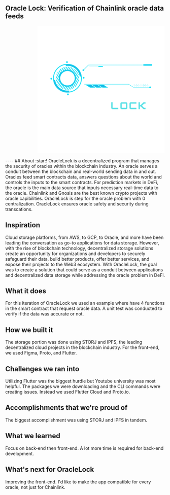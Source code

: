 ## Oracle Lock: Verification of Chainlink oracle data feeds
<!-- image -->
<p align="center">
  <img src="Red Dark Blue Modern Minimalist Letter O Logo-2.png" alt="" width="400" class="center" style="margin-left: 100px;"/>
</p>
----
## About :star:!
OracleLock is a decentralized program that manages the security of oracles within the blockchain industry. An oracle serves a conduit between the blockchain and real-world sending data in and out. Oracles feed smart contracts data, answers questions about the world and controls the inputs to the smart contracts. For prediction markets in DeFi, the oracle is the main data source that inputs necessary real-time data to the oracle. Chainlink and Gnosis are the best known crypto projects with oracle capibilities. OracleLock is step for the oracle problem with 0 centralization. OracleLock ensures oracle safety and security during transcations.

## Inspiration
Cloud storage platforms, from AWS, to GCP, to Oracle, and more have been leading the conversation as go-to applications for data storage. However, with the rise of blockchain technology, decentralized storage solutions create an opportunity for organizations and developers to securely safeguard their data, build better products, offer better services, and expose their projects to the Web3 ecosystem. With OracleLock, the goal was to create a solution that could serve as a conduit between applications and decentralized data storage while addressing the oracle problem in DeFi.

## What it does
For this iteration of OracleLock we used an example where have 4 functions in the smart contract that request oracle data. A unit test was conducted to verify if the data was accurate or not.

## How we built it
The storage portion was done using STORJ and IPFS, the leading decentralized cloud projects in the blockchain industry. For the front-end, we used Figma, Proto, and Flutter.

## Challenges we ran into
Utilizing Flutter was the biggest hurdle but Youtube university was most helpful. The packages we were downloading and the CLI commands were creating issues. Instead we used Flutter Cloud and Proto.io.

## Accomplishments that we're proud of
The biggest accomplishment was using STORJ and IPFS in tandem.

## What we learned
Focus on back-end then front-end. A lot more time is required for back-end development.

## What's next for OracleLock
Improving the front-end. I'd like to make the app compatible for every oracle, not just for Chainlink.

